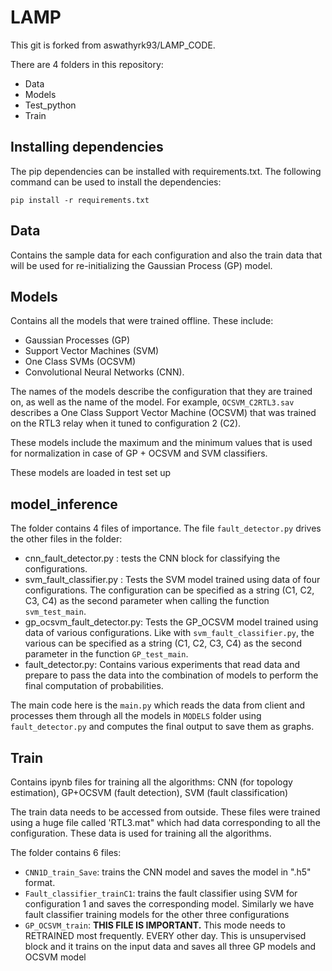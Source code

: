 # LAMP
This git is forked from aswathyrk93/LAMP_CODE.

There are 4 folders in this repository:

- Data
- Models
- Test_python
- Train

## Installing dependencies
The pip dependencies can be installed with requirements.txt. The following command can be used to install the dependencies:

```
pip install -r requirements.txt
```


## Data
Contains the sample data for each configuration and also the train data that will be used for re-initializing the Gaussian Process (GP) model.

## Models

Contains all the models that were trained offline. These include:

- Gaussian Processes (GP)
- Support Vector Machines (SVM)
- One Class SVMs (OCSVM)
- Convolutional Neural Networks (CNN).

The names of the models describe the configuration that they are trained on, as well as the name of the model. For example, `OCSVM_C2RTL3.sav` describes a One Class Support Vector Machine (OCSVM) that was trained on the RTL3 relay when it tuned to configuration 2 (C2).

These models include the maximum and the minimum values that is used for normalization in case of GP + OCSVM and SVM classifiers.

These models are loaded in test set up

## model_inference
The folder contains 4 files of importance. The file `fault_detector.py` drives the other files in the folder:

   - cnn_fault_detector.py : tests the CNN block for classifying the configurations.
   - svm_fault_classifier.py : Tests the SVM model trained using data of four configurations. The configuration can be specified as a string (C1, C2, C3, C4) as the second parameter when calling the function `svm_test_main`.
   - gp_ocsvm_fault_detector.py: Tests the GP_OCSVM model trained using data of various configurations. Like with `svm_fault_classifier.py`, the various can be specified as a string (C1, C2, C3, C4) as the second parameter in the function `GP_test_main`.
   - fault_detector.py: Contains various experiments that read data and prepare to pass the data into the combination of models to perform the final computation of probabilities. 

The main code here is the `main.py` which reads the data from client and processes them through all the models in `MODELS` folder using `fault_detector.py` and computes the final output to save them as graphs.

## Train
Contains ipynb files for training all the algorithms: CNN (for topology estimation), GP+OCSVM (fault detection), SVM (fault classification)

The train data needs to be accessed from outside. These files were trained using a huge file called 'RTL3.mat" which had data corresponding to all the configuration. These data is used for training all the algorithms.

The folder contains 6 files:

   - `CNN1D_train_Save`: trains the CNN model and saves the model in ".h5" format.
   - `Fault_classifier_trainC1`:  trains the fault classifier using SVM for configuration 1 and saves the corresponding model. Similarly we have fault classifier training models for the other three configurations
   - `GP_OCSVM_train`: **THIS FILE IS IMPORTANT.** This mode needs to RETRAINED most frequently. EVERY other day. This is unsupervised block and it trains on the input data and saves all three GP models and OCSVM model



            
